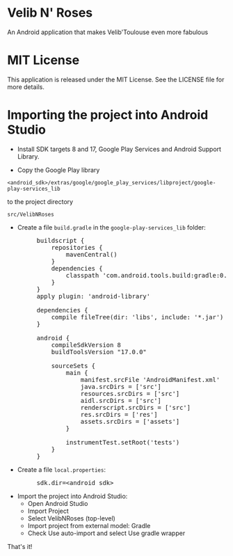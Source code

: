 # Velib N' Roses
An Android application that makes Velib'Toulouse even more fabulous

# MIT License
This application is released under the MIT License. See the LICENSE file for more details.

# Importing the project into Android Studio

* Install SDK targets 8 and 17, Google Play Services and Android Support Library.

* Copy the Google Play library

 `<android_sdk>/extras/google/google_play_services/libproject/google-play-services_lib`

 to the project directory

 `src/VelibNRoses`

* Create a file `build.gradle` in the `google-play-services_lib` folder:

<pre>
		buildscript {
			repositories {
				mavenCentral()
			}
			dependencies {
				classpath 'com.android.tools.build:gradle:0.5.+'
			}
		}
		apply plugin: 'android-library'

		dependencies {
			compile fileTree(dir: 'libs', include: '*.jar')
		}

		android {
			compileSdkVersion 8
			buildToolsVersion "17.0.0"

			sourceSets {
				main {
					manifest.srcFile 'AndroidManifest.xml'
					java.srcDirs = ['src']
					resources.srcDirs = ['src']
					aidl.srcDirs = ['src']
					renderscript.srcDirs = ['src']
					res.srcDirs = ['res']
					assets.srcDirs = ['assets']
				}

				instrumentTest.setRoot('tests')
			}
		}
</pre>

* Create a file `local.properties`:

<pre>
		sdk.dir=&lt;android_sdk>
</pre>

* Import the project into Android Studio:
	* Open Android Studio
	* Import Project
	* Select VelibNRoses (top-level)
	* Import project from external model: Gradle
	* Check Use auto-import and select Use gradle wrapper

That's it!

